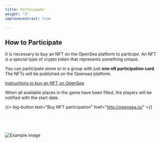 ```yaml
---
title: Participate
weight: "3"
improvecontrast: true

---
```

## How to Participate

It is necessary to buy an NFT on the OpenSea platform to participe. An NFT is a special type of crypto token that represents something unique.

You can participate alone or in a group with just **one nft participation card**. The NFTs will be published on the Opensea platform.

[Instructions to buy an NFT on OpenSea](https://cryptonews.com/guides/how-to-find-buy-and-sell-nfts-on-opensea.htm)

When all available places in the game have been filled, the players will be notified with the start date.

{{< big-button text="Buy NFT participation" href="http://opensea.io/" >}}

&nbsp;

&nbsp;

![Example image](/img/card.png)